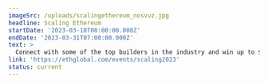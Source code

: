 ```yaml
---
imageSrc: /uploads/scalingethereum_nosvvz.jpg
headline: Scaling Ethereum
startDate: '2023-03-10T08:00:00.000Z'
endDate: '2023-03-31T07:00:00.000Z'
text: >
  Connect with some of the top builders in the industry and win up to $125K in prizes and POAPs for participating.
link: 'https://ethglobal.com/events/scaling2023'
status: current
---
```

